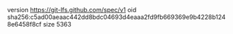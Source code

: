 version https://git-lfs.github.com/spec/v1
oid sha256:c5ad00aeaac442dd8bdc04693d4eaaa2fd9fb669369e9b4228b1248e6458f8cf
size 5363
